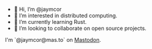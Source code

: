 - 👋 Hi, I’m @jaymcor
- 👀 I’m interested in distributed computing.
- 🌱 I’m currently learning Rust.
- 💞️ I’m looking to collaborate on open source projects.

<div>I'm `@jaymcor@mas.to` on <a rel="me" href="https://mas.to/@jaymcor">Mastodon</a>.</div>

<!---
jaymcor/jaymcor is a ✨ special ✨ repository because its `README.md` (this file) appears on your GitHub profile.
You can click the Preview link to take a look at your changes.
--->
